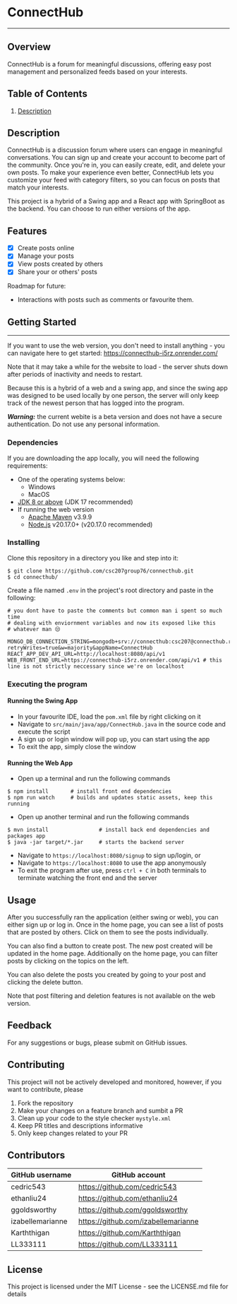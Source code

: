 # ConnectHub

***

## Overview
ConnectHub is a forum for meaningful discussions, offering easy post management and personalized feeds based on your interests.

## Table of Contents
1. [Description](#description)


## Description
ConnectHub is a discussion forum where users can engage in meaningful conversations. You can sign up and create your account to become part of the community. Once you're in, you can easily create, edit, and delete your own posts. To make your experience even better, ConnectHub lets you customize your feed with category filters, so you can focus on posts that match your interests.​

This project is a hybrid of a Swing app and a React app with SpringBoot as the backend. You can choose to run either versions of the app.


## Features
- [x] Create posts online
- [x] Manage your posts
- [x] View posts created by others
- [x] Share your or others' posts

Roadmap for future:
* Interactions with posts such as comments or favourite them.


## Getting Started
***
If you want to use the web version, you don't need to install anything - you can navigate here to get started: https://connecthub-i5rz.onrender.com/

Note that it may take a while for the website to load - the server shuts down after periods of inactivity and needs to restart.

Because this is a hybrid of a web and a swing app, and since the swing app was designed to be used locally by one person, the server will only keep track of the newest person that has logged into the program.

***Warning:*** the current webite is a beta version and does not have a secure authentication. Do not use any personal information.


### Dependencies
If you are downloading the app locally, you will need the following requirements:
* One of the operating systems below:
    * Windows
    * MacOS
* [JDK 8 or above](https://www.oracle.com/ca-en/java/technologies/downloads/) (JDK 17 recommended)
* If running the web version
    * [Apache Maven](https://maven.apache.org/download.cgi) v3.9.9
    * [Node.js](https://nodejs.org/en/download/package-manager) v20.17.0+ (v20.17.0 recommended)
    <!-- * [Docker](https://docker.com/products/docker-desktop/) (optional - see more [details](#running-the-web-app-with-docker)) -->


### Installing
Clone this repository in a directory you like and step into it:
```
$ git clone https://github.com/csc207group76/connecthub.git
$ cd connecthub/
```

Create a file named `.env` in the project's root directory and paste in the following:
```
# you dont have to paste the comments but common man i spent so much time
# dealing with enviornment variables and now its exposed like this
# whatever man 😒

MONGO_DB_CONNECTION_STRING=mongodb+srv://connecthub:csc207@connecthub.rdlr3.mongodb.net/?retryWrites=true&w=majority&appName=ConnectHub
REACT_APP_DEV_API_URL=http://localhost:8080/api/v1
WEB_FRONT_END_URL=https://connecthub-i5rz.onrender.com/api/v1 # this line is not strictly neccessary since we're on localhost
```


### Executing the program

#### Running the Swing App
- In your favourite IDE, load the `pom.xml` file by right clicking on it
- Navigate to `src/main/java/app/ConnectHub.java` in the source code and execute the script
- A sign up or login window will pop up, you can start using the app
- To exit the app, simply close the window

#### Running the Web App
- Open up a terminal and run the following commands
```
$ npm install       # install front end dependencies
$ npm run watch     # builds and updates static assets, keep this running
```
- Open up another terminal and run the following commands
```
$ mvn install                # install back end dependencies and packages app
$ java -jar target/*.jar     # starts the backend server
```
- Navigate to `https://localhost:8080/signup` to sign up/login, or
- Navigate to `https://localhost:8080` to use the app anonymously
- To exit the program after use, press `ctrl + C` in both terminals to terminate watching the front end and the server


<!-- Doesn't work atm, to be updated later

#### Running the Web App with Docker
If you are using Docker, you won't need to install anything else mentioned previously. We will use Docker desktop.

- Run the command:
```
# create a docker image
$ docker build -t <your-image-name> .
```
- In Docker desktop, find the image with the tag name you built and run it - in the modal that pops up:
    * Set port to `8080`
    * Set the enviornmnet variables from your .env file
- Navigate to `https://localhost:8080/signup` or `https://localhost:8080`
- To exit the program, you can stop the container by
    * Going to `images`
    * Locate the image that you ran
    * In `Actions`, click on "Show image actions" -> "View container usage"
    * Stop the container -->


## Usage
After you successfully ran the application (either swing or web), you can either sign up or log in. Once in the home page, you can see a list of posts that are posted by others. Click on them to see the posts individually.

You can also find a button to create post. The new post created will be updated in the home page. Additionally on the home page, you can filter posts by clicking on the topics on the left.

You can also delete the posts you created by going to your post and clicking the delete button.

Note that post filtering and deletion features is not available on the web version.


## Feedback
For any suggestions or bugs, please submit on GitHub issues.


## Contributing
This project will not be actively developed and monitored, however, if you want to contribute, please
1. Fork the repository
2. Make your changes on a feature branch and sumbit a PR
3. Clean up your code to the style checker `mystyle.xml`
4. Keep PR titles and descriptions informative
5. Only keep changes related to your PR


## Contributors
| GitHub username | GitHub account |
| --------------- | -------------- |
| cedric543 | https://github.com/cedric543 |
| ethanliu24 | https://github.com/ethanliu24 |
| ggoldsworthy | https://github.com/ggoldsworthy |
| izabellemarianne | https://github.com/izabellemarianne |
| Karththigan | https://github.com/Karththigan |
| LL333111 | https://github.com/LL333111 |

## License
This project is licensed under the MIT License - see the LICENSE.md file for details
